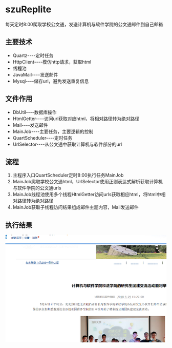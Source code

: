 # szuReplite
每天定时8:00爬取学校公文通，发送计算机与软件学院的公文通邮件到自己邮箱

## 主要技术
* Quartz----定时任务
* HttpClient----模仿http请求，获取html
* 线程池
* JavaMail----发送邮件
* Mysql----储存url，避免发送重复信息

## 文件作用
* DbUtil----数据库操作
* HtmlGetter----访问url获取对应html，将相对路径转为绝对路径
* Mail----发送邮件
* MainJob----主要任务，主要逻辑的控制
* QuartScheduler----定时任务
* UrlSelector----从公文通中获取计算机与软件部分的url

## 流程
1. 主程序入口QuartScheduler定时8:00执行任务MainJob
2. MainJob爬取学校公文通html，UrlSelector使用正则表达式解析获取计算机与软件学院的公文通urls
3. MainJob线程池使用多个线程HtmlGetter访问urls获取相应html，将html中相对路径转为绝对路径
4. MainJob获取子线程访问结果组成邮件主题内容，Mail发送邮件

## 执行结果
![结果](./img/result.png "结果")

